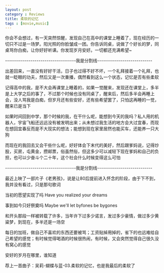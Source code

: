 ```yaml
---
layout: post
category : Reviews
title: 柔软的记忆
tags : [movie,music]
---
```



你会不会想过，有一天突然惊醒，发现自己在高中的课堂上睡着了，现在经历的一切只不过是一场梦。阳光照的你脸皱成一团。你告诉同桌，说做了个好长的梦，同桌骂你白痴，让你好好听课。你发现岁月安好。一切都还充满希望~

------------------------------------我是分割线----------------------------

出差回来，一直没有好好干活，日子也过得不好不坏，一个礼拜接着一个礼拜，也就一眨眼的功夫，然后又是一次重播，偶然看到这么一个状态，记忆是否有些柔软

记得高中的我，是不大会再课堂上睡着的，如果一觉醒来，发现还在课堂上，多半是上大学之后的事了，不过那个时候也没有同桌了，醒来后，然后多半会再睡上会，没人骂我是白痴，但岁月还有些安好，还有些希望罢了，只怕这再睡的一觉，醒来已是当下

如果时间回到中学，那个时候的我，在干什么呢，能想到今天的我吗？私人用的机器人，宇宙飞船还远远没有被发明出来；从未想过我生活的地方会大过宜春，而现在想回宜春反而是不大现实的想法；能想到现在家里居然也能买车，还能养一只大狗

而现在的我回去又会干些什么呢，好好体会下末代的美好，然后跟爹妈说，记得炒股，买房，屯黄金，攒邮票，俗虽然俗，但这多少可以减轻下现在爹妈和自己的负担，也可以少奋斗个二十年，这个社会什么时候变得这么可怕

------------------------------------我是分割线----------------------------

最近上映了一部片子《老男孩》，说是让80后提前进入怀念的阶段，由于下不到，我并没有看过，只是那句歌词

当初的愿望实现了吗 Have you realized your dreams 　　

事到如今只好祭奠吗 Maybe we'll let byfones be bygones

和开头那段一样被转载了许多，当年许下过多少诺言，发过多少豪情，做过多少黄粱梦，到现在，多半还是一场空

每日的加班，做自己不喜欢的东西还要被骂；工资贴掉用掉的，省下的也远难给自己希望的感觉；有时候觉得喝酒的时候很热闹，有时候，又会突然觉得自己很久没有窝心的感觉

安好的岁月在哪里，谁知道

荐上一首曲子：吴莉-蝴蝶与蓝-03.柔软的记忆，也是我最后的柔软了